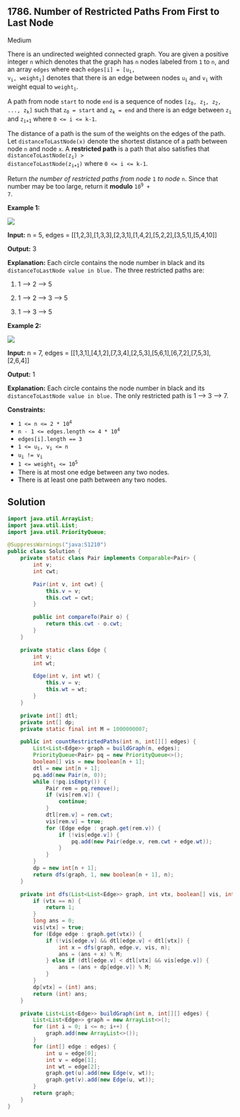 ## 1786\. Number of Restricted Paths From First to Last Node

Medium

There is an undirected weighted connected graph. You are given a positive integer `n` which denotes that the graph has `n` nodes labeled from `1` to `n`, and an array `edges` where each <code>edges[i] = [u<sub>i</sub>, v<sub>i</sub>, weight<sub>i</sub>]</code> denotes that there is an edge between nodes <code>u<sub>i</sub></code> and <code>v<sub>i</sub></code> with weight equal to <code>weight<sub>i</sub></code>.

A path from node `start` to node `end` is a sequence of nodes <code>[z<sub>0</sub>, z<sub>1</sub>, z<sub>2</sub>, ..., z<sub>k</sub>]</code> such that <code>z<sub>0</sub> = start</code> and <code>z<sub>k</sub> = end</code> and there is an edge between <code>z<sub>i</sub></code> and <code>z<sub>i+1</sub></code> where `0 <= i <= k-1`.

The distance of a path is the sum of the weights on the edges of the path. Let `distanceToLastNode(x)` denote the shortest distance of a path between node `n` and node `x`. A **restricted path** is a path that also satisfies that <code>distanceToLastNode(z<sub>i</sub>) > distanceToLastNode(z<sub>i+1</sub>)</code> where `0 <= i <= k-1`.

Return _the number of restricted paths from node_ `1` _to node_ `n`. Since that number may be too large, return it **modulo** <code>10<sup>9</sup> + 7</code>.

**Example 1:**

![](https://assets.leetcode.com/uploads/2021/02/17/restricted_paths_ex1.png)

**Input:** n = 5, edges = [[1,2,3],[1,3,3],[2,3,1],[1,4,2],[5,2,2],[3,5,1],[5,4,10]]

**Output:** 3

**Explanation:** Each circle contains the node number in black and its `distanceToLastNode value in blue.` The three restricted paths are:

1) 1 --> 2 --> 5

2) 1 --> 2 --> 3 --> 5

3) 1 --> 3 --> 5 

**Example 2:**

![](https://assets.leetcode.com/uploads/2021/02/17/restricted_paths_ex22.png)

**Input:** n = 7, edges = [[1,3,1],[4,1,2],[7,3,4],[2,5,3],[5,6,1],[6,7,2],[7,5,3],[2,6,4]]

**Output:** 1

**Explanation:** Each circle contains the node number in black and its `distanceToLastNode value in blue.` The only restricted path is 1 --> 3 --> 7. 

**Constraints:**

*   <code>1 <= n <= 2 * 10<sup>4</sup></code>
*   <code>n - 1 <= edges.length <= 4 * 10<sup>4</sup></code>
*   `edges[i].length == 3`
*   <code>1 <= u<sub>i</sub>, v<sub>i</sub> <= n</code>
*   <code>u<sub>i</sub> != v<sub>i</sub></code>
*   <code>1 <= weight<sub>i</sub> <= 10<sup>5</sup></code>
*   There is at most one edge between any two nodes.
*   There is at least one path between any two nodes.

## Solution

```java
import java.util.ArrayList;
import java.util.List;
import java.util.PriorityQueue;

@SuppressWarnings("java:S1210")
public class Solution {
    private static class Pair implements Comparable<Pair> {
        int v;
        int cwt;

        Pair(int v, int cwt) {
            this.v = v;
            this.cwt = cwt;
        }

        public int compareTo(Pair o) {
            return this.cwt - o.cwt;
        }
    }

    private static class Edge {
        int v;
        int wt;

        Edge(int v, int wt) {
            this.v = v;
            this.wt = wt;
        }
    }

    private int[] dtl;
    private int[] dp;
    private static final int M = 1000000007;

    public int countRestrictedPaths(int n, int[][] edges) {
        List<List<Edge>> graph = buildGraph(n, edges);
        PriorityQueue<Pair> pq = new PriorityQueue<>();
        boolean[] vis = new boolean[n + 1];
        dtl = new int[n + 1];
        pq.add(new Pair(n, 0));
        while (!pq.isEmpty()) {
            Pair rem = pq.remove();
            if (vis[rem.v]) {
                continue;
            }
            dtl[rem.v] = rem.cwt;
            vis[rem.v] = true;
            for (Edge edge : graph.get(rem.v)) {
                if (!vis[edge.v]) {
                    pq.add(new Pair(edge.v, rem.cwt + edge.wt));
                }
            }
        }
        dp = new int[n + 1];
        return dfs(graph, 1, new boolean[n + 1], n);
    }

    private int dfs(List<List<Edge>> graph, int vtx, boolean[] vis, int n) {
        if (vtx == n) {
            return 1;
        }
        long ans = 0;
        vis[vtx] = true;
        for (Edge edge : graph.get(vtx)) {
            if (!vis[edge.v] && dtl[edge.v] < dtl[vtx]) {
                int x = dfs(graph, edge.v, vis, n);
                ans = (ans + x) % M;
            } else if (dtl[edge.v] < dtl[vtx] && vis[edge.v]) {
                ans = (ans + dp[edge.v]) % M;
            }
        }
        dp[vtx] = (int) ans;
        return (int) ans;
    }

    private List<List<Edge>> buildGraph(int n, int[][] edges) {
        List<List<Edge>> graph = new ArrayList<>();
        for (int i = 0; i <= n; i++) {
            graph.add(new ArrayList<>());
        }
        for (int[] edge : edges) {
            int u = edge[0];
            int v = edge[1];
            int wt = edge[2];
            graph.get(u).add(new Edge(v, wt));
            graph.get(v).add(new Edge(u, wt));
        }
        return graph;
    }
}
```